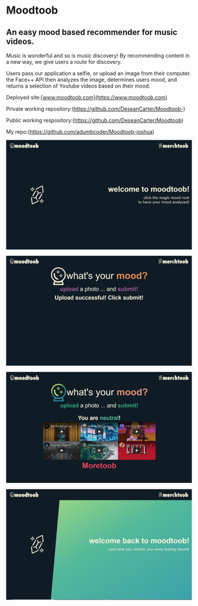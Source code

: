 # Moodtoob

## An easy mood based recommender for music videos. ##

Music is wonderful and so is music discovery! By recommending content in a new way, we give users a route for discovery. 

Users pass our application a selfie, or upload an image from their computer. the Face++ API then analyzes the image, determines users mood, and returns a selection of Youtube videos based on their mood. 

Deployed site:[www.moodtoob.com](https://www.moodtoob.com)

Private working repository:(https://github.com/DeseanCarter/Moodtoob-)

Public working respository:(https://github.com/DeseanCarter/Moodtoob) 

My repo:(https://github.com/adumbcoder/Moodtoob-joshua)

![Screenshot of landing page](./screenshots/1_firstVisit.png)

![Screenshot of submission prompt](./screenshots/2_Upload.png)

![Screenshot of successful submission](./screenshots/3_Success.jpg)

![Screenshot of complete request](./screenshots/4_Return.png)
